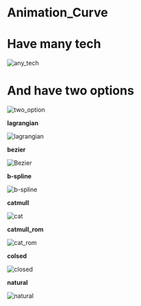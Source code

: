 # Animation_Curve

# Have many tech

![any_tech](https://user-images.githubusercontent.com/37854961/117170282-d913fc80-ae04-11eb-8d44-3addee7c3247.JPG)

# And have two options

![two_option](https://user-images.githubusercontent.com/37854961/117170287-daddc000-ae04-11eb-9e2e-68006857834b.JPG)

**lagrangian**

![lagrangian](https://user-images.githubusercontent.com/37854961/117170333-e4672800-ae04-11eb-819e-e655403fb411.JPG)

**bezier**

![Bezier](https://user-images.githubusercontent.com/37854961/117170341-e5985500-ae04-11eb-9447-08b3ec869d52.JPG)

**b-spline**

![b-spline](https://user-images.githubusercontent.com/37854961/117170344-e7621880-ae04-11eb-8d07-146e7cce239a.JPG)

**catmull**

![cat](https://user-images.githubusercontent.com/37854961/117170350-e92bdc00-ae04-11eb-8e38-6142e06b4634.JPG)

**catmull_rom**

![cat_rom](https://user-images.githubusercontent.com/37854961/117170358-ea5d0900-ae04-11eb-81f2-3a16000d0f52.JPG)

**colsed**

![closed](https://user-images.githubusercontent.com/37854961/117170361-eb8e3600-ae04-11eb-9370-b017a847751c.JPG)

**natural**

![natural](https://user-images.githubusercontent.com/37854961/117170420-f8ab2500-ae04-11eb-9d93-ca20f1ac107c.JPG)

